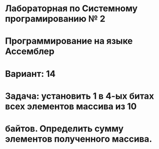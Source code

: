 # Лабораторная по Системному програмированию № 2
# Программирование на языке Ассемблер
# Вариант: 14
# Задача: установить 1 в 4-ых битах всех элементов массива из 10
#   байтов. Определить сумму элементов полученного массива.
